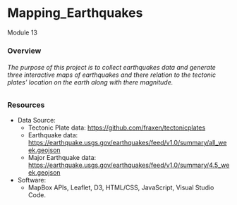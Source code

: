 # Mapping_Earthquakes
Module 13
### Overview
###### The purpose of this project is to collect earthquakes data and generate three interactive maps of earthquakes and there relation to the tectonic plates’ location on the earth along with there magnitude.
### Resources
* Data Source:
  * Tectonic Plate data: https://github.com/fraxen/tectonicplates
  * Earthquake data: https://earthquake.usgs.gov/earthquakes/feed/v1.0/summary/all_week.geojson
  * Major Earthquake data: https://earthquake.usgs.gov/earthquakes/feed/v1.0/summary/4.5_week.geojson
* Software:
  * MapBox APIs, Leaflet, D3, HTML/CSS, JavaScript, Visual Studio Code.
